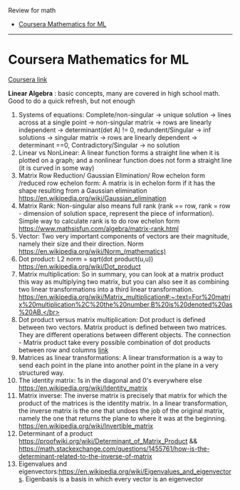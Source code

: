 Review for math <br/>

- [Coursera Mathematics for ML](#1)


---------------
<h1 id="1">Coursera Mathematics for ML</h1>

[Coursera link](https://www.coursera.org/specializations/mathematics-for-machine-learning-and-data-science)

**Linear Algebra** : basic concepts, many are covered in high school math. Good to do a quick refresh, but not enough</br>
1. Systems of equations: Complete/non-singular -> unique solution -> lines across at a single point -> non-singular matrix -> rows are linearly independent -> determinant(det A) != 0,  redundent/Singular -> inf solutions -> singular matrix -> rows are linearly dependent -> determinant ==0, Contradictory/Singular -> no solution</br>
2. Linear vs NonLinear: A linear function forms a straight line when it is plotted on a graph; and a nonlinear function does not form a straight line (it is curved in some way)</br>
3. Matrix Row Reduction/ Gaussian Elimination/ Row echelon form /reduced row echelon form: A matrix is in echelon form if it has the shape resulting from a Gaussian elimination https://en.wikipedia.org/wiki/Gaussian_elimination</br>
4. Matrix Rank: Non-singular also means full rank (rank == row, rank = row - dimension of solution space, represent the piece of information). Simple way to calculate rank is to do row echelon form https://www.mathsisfun.com/algebra/matrix-rank.html </br>
5. Vector: Two very important components of vectors are their magnitude, namely their size and their direction.  Norm https://en.wikipedia.org/wiki/Norm_(mathematics)</br>
6. Dot product: L2 norm = sqrt(dot product(u,u)) https://en.wikipedia.org/wiki/Dot_product</br>
7. Matrix multiplication: So in summary, you can look at a matrix product this way as multiplying two matrix, but you can also see it as combining two linear transformations into a third linear transformation. https://en.wikipedia.org/wiki/Matrix_multiplication#:~:text=For%20matrix%20multiplication%2C%20the%20number,B%20is%20denoted%20as%20AB.</br>
8. Dot product versus matrix multiplication: Dot product is defined between two vectors. Matrix product is defined between two matrices. They are different operations between different objects. The connection - Matrix product take every possible combination of dot products between row and columns [link](https://math.stackexchange.com/questions/2354047/dot-product-versus-matrix-multiplication-is-the-later-a-special-case-of-the-fir)</br>
9. Matrices as linear transformations: A linear transformation is a way to send each point in the plane into another point in the plane in a very structured way. </br>
10. The identity matrix: 1s in the diagonal and 0's everywhere else https://en.wikipedia.org/wiki/Identity_matrix</br>
11. Matrix inverse: The inverse matrix is precisely that matrix for which the product of the matrices is the identity matrix. In a linear transformation, the inverse matrix is the one that undoes the job of the original matrix, namely the one that returns the plane to where it was at the beginning. https://en.wikipedia.org/wiki/Invertible_matrix </br>
12. Determinant of a product https://proofwiki.org/wiki/Determinant_of_Matrix_Product && https://math.stackexchange.com/questions/1455761/how-is-the-determinant-related-to-the-inverse-of-matrix
13. Eigenvalues and eigenvectors:https://en.wikipedia.org/wiki/Eigenvalues_and_eigenvectors. Eigenbasis is a basis in which every vector is an eigenvector
